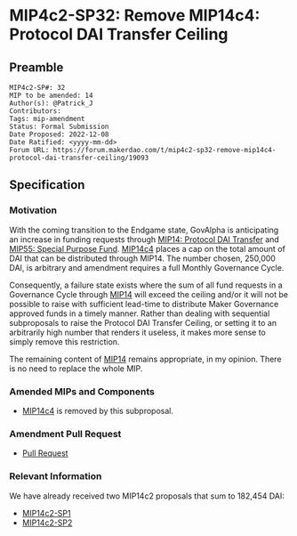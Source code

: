 # MIP4c2-SP32: Remove MIP14c4: Protocol DAI Transfer Ceiling

## Preamble

```
MIP4c2-SP#: 32
MIP to be amended: 14
Author(s): @Patrick_J
Contributors:
Tags: mip-amendment
Status: Formal Submission
Date Proposed: 2022-12-08
Date Ratified: <yyyy-mm-dd>
Forum URL: https://forum.makerdao.com/t/mip4c2-sp32-remove-mip14c4-protocol-dai-transfer-ceiling/19093
```

## Specification

### Motivation

With the coming transition to the Endgame state, GovAlpha is anticipating an increase in funding requests through [MIP14: Protocol DAI Transfer](https://mips.makerdao.com/mips/details/MIP14) and [MIP55: Special Purpose Fund](https://mips.makerdao.com/mips/details/MIP55). [MIP14c4](https://mips.makerdao.com/mips/details/MIP14#MIP14c4) places a cap on the total amount of DAI that can be distributed through MIP14. The number chosen, 250,000 DAI, is arbitrary and amendment requires a full Monthly Governance Cycle.

Consequently, a failure state exists where the sum of all fund requests in a Governance Cycle through [MIP14](https://mips.makerdao.com/mips/details/MIP14) will exceed the ceiling and/or it will not be possible to raise with sufficient lead-time to distribute Maker Governance approved funds in a timely manner. Rather than dealing with sequential subproposals to raise the Protocol DAI Transfer Ceiling, or setting it to an arbitrarily high number that renders it useless, it makes more sense to simply remove this restriction.

The remaining content of [MIP14](https://mips.makerdao.com/mips/details/MIP14) remains appropriate, in my opinion. There is no need to replace the whole MIP.

### Amended MIPs and Components

- [MIP14c4](https://mips.makerdao.com/mips/details/MIP14#MIP14c4) is removed by this subproposal.

### Amendment Pull Request

- [Pull Request](https://github.com/makerdao/mips/pull/726)

### Relevant Information

We have already received two MIP14c2 proposals that sum to 182,454 DAI:

* [MIP14c2-SP1](https://mips.makerdao.com/mips/details/MIP14c2SP1)
* [MIP14c2-SP2](https://mips.makerdao.com/mips/details/MIP14c2SP2)
